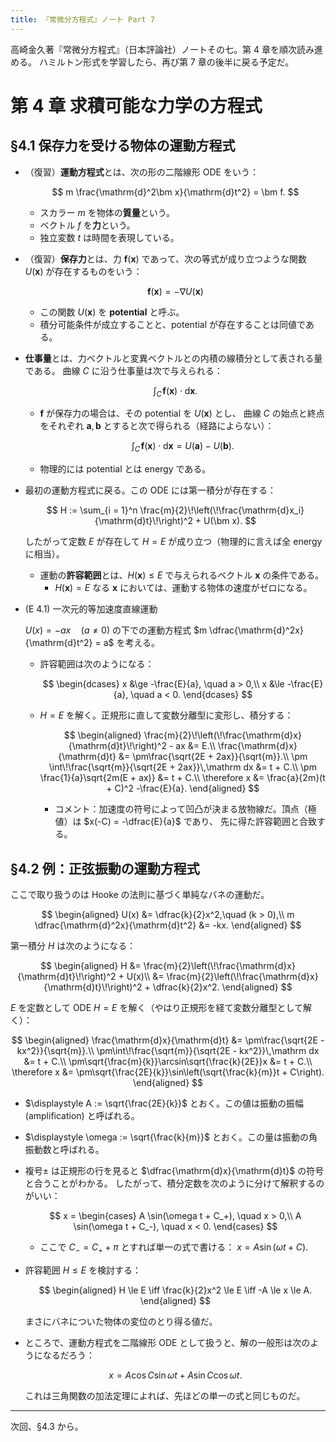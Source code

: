 ```yaml
---
title: 『常微分方程式』ノート Part 7
---
```


高崎金久著『常微分方程式』（日本評論社）ノートその七。第 4 章を順次読み進める。
ハミルトン形式を学習したら、再び第 7 章の後半に戻る予定だ。

# 第 4 章 求積可能な力学の方程式

## §4.1 保存力を受ける物体の運動方程式

* （復習）**運動方程式**とは、次の形の二階線形 ODE をいう：

  $$
  m \frac{\mathrm{d}^2\bm x}{\mathrm{d}t^2} = \bm f.
  $$

  * スカラー $m$ を物体の**質量**という。
  * ベクトル $f$ を**力**という。
  * 独立変数 $t$ は時間を表現している。
* （復習）**保存力**とは、力 $\bm f(\bm x)$ であって、次の等式が成り立つような関数 $U(\bm x)$ が存在するものをいう：

  $$
  \bm f(\bm x) = -\nabla U(\bm x)
  $$

  * この関数 $U(\bm x)$ を **potential** と呼ぶ。
  * 積分可能条件が成立することと、potential が存在することは同値である。
* **仕事量**とは、力ベクトルと変異ベクトルとの内積の線積分として表される量である。
  曲線 $C$ に沿う仕事量は次で与えられる：

  $$
  \int_C\!\bm f(\bm x) \cdot \mathrm d\bm x.
  $$

  * $\bm f$ が保存力の場合は、その potential を $U(\bm x)$ とし、
    曲線 $C$ の始点と終点をそれぞれ $\bm a, \bm b$ とすると次で得られる（経路によらない）：

    $$
    \int_C\!\bm f(\bm x) \cdot \mathrm d\bm x = U(\bm a) - U(\bm b).
    $$

  * 物理的には potential とは energy である。
* 最初の運動方程式に戻る。この ODE には第一積分が存在する：

  $$
  H := \sum_{i = 1}^n \frac{m}{2}\!\left(\!\frac{\mathrm{d}x_i}{\mathrm{d}t}\!\right)^2 + U(\bm x).
  $$

  したがって定数 $E$ が存在して $H = E$ が成り立つ（物理的に言えば全 energy に相当）。

  * 運動の**許容範囲**とは、$H(\bm x) \le E$ で与えられるベクトル $\bm x$ の条件である。
    * $H(\bm x) = E$ なる $\bm x$ においては、運動する物体の速度がゼロになる。
* (E 4.1) 一次元的等加速度直線運動

  $U(x) = -ax\quad(a \ne 0)$ の下での運動方程式 $m \dfrac{\mathrm{d}^2x}{\mathrm{d}t^2} = a$ を考える。
  * 許容範囲は次のようになる：

    $$
    \begin{dcases}
        x &\ge -\frac{E}{a}, \quad a > 0,\\
        x &\le -\frac{E}{a}, \quad a < 0.
    \end{dcases}
    $$

  * $H = E$ を解く。正規形に直して変数分離型に変形し、積分する：

    $$
    \begin{aligned}
        \frac{m}{2}\!\left(\!\frac{\mathrm{d}x}{\mathrm{d}t}\!\right)^2 - ax &= E.\\
        \frac{\mathrm{d}x}{\mathrm{d}t} &= \pm\frac{\sqrt{2E + 2ax}}{\sqrt{m}}.\\
        \pm \int\!\frac{\sqrt{m}}{\sqrt{2E + 2ax}}\,\mathrm dx &= t + C.\\
        \pm \frac{1}{a}\sqrt{2m(E + ax)} &= t + C.\\
        \therefore x &= \frac{a}{2m}(t + C)^2 -\frac{E}{a}.
    \end{aligned}
    $$

    * コメント：加速度の符号によって凹凸が決まる放物線だ。頂点（極値）は $x(-C) = -\dfrac{E}{a}$ であり、
      先に得た許容範囲と合致する。

## §4.2 例：正弦振動の運動方程式

ここで取り扱うのは Hooke の法則に基づく単純なバネの運動だ。

$$
\begin{aligned}
U(x) &= \dfrac{k}{2}x^2,\quad (k > 0),\\
m \dfrac{\mathrm{d}^2x}{\mathrm{d}t^2} &= -kx.
\end{aligned}
$$

第一積分 $H$ は次のようになる：

$$
\begin{aligned}
H &= \frac{m}{2}\left(\!\frac{\mathrm{d}x}{\mathrm{d}t}\!\right)^2 + U(x)\\
&= \frac{m}{2}\left(\!\frac{\mathrm{d}x}{\mathrm{d}t}\!\right)^2 + \dfrac{k}{2}x^2.
\end{aligned}
$$

$E$ を定数として ODE $H = E$ を解く（やはり正規形を経て変数分離型として解く）：

$$
\begin{aligned}
\frac{\mathrm{d}x}{\mathrm{d}t} &= \pm\frac{\sqrt{2E - kx^2}}{\sqrt{m}}.\\
\pm\int\!\frac{\sqrt{m}}{\sqrt{2E - kx^2}}\,\mathrm dx &= t + C.\\
\pm\sqrt{\frac{m}{k}}\arcsin\sqrt{\frac{k}{2E}}x &= t + C.\\
\therefore x &= \pm\sqrt{\frac{2E}{k}}\sin\left(\sqrt{\frac{k}{m}}t + C\right).
\end{aligned}
$$

* $\displaystyle A := \sqrt{\frac{2E}{k}}$ とおく。この値は振動の振幅 (amplification) と呼ばれる。
* $\displaystyle \omega := \sqrt{\frac{k}{m}}$ とおく。この量は振動の角振動数と呼ばれる。

* 複号$\pm$ は正規形の行を見ると $\dfrac{\mathrm{d}x}{\mathrm{d}t}$ の符号と合うことがわかる。
  したがって、積分定数を次のように分けて解釈するのがいい：

  $$
  x = \begin{cases}
  A \sin(\omega t + C_+), \quad x > 0,\\
  A \sin(\omega t + C_-), \quad x < 0.
  \end{cases}
  $$

  * ここで $C_- = C_+ + \pi$ とすれば単一の式で書ける： $x = A\sin(\omega t + C).$
* 許容範囲 $H \le E$ を検討する：

  $$
  \begin{aligned}
      H \le E \iff \frac{k}{2}x^2 \le E \iff -A \le x \le A.
  \end{aligned}
  $$

  まさにバネについた物体の変位のとり得る値だ。

* ところで、運動方程式を二階線形 ODE として扱うと、解の一般形は次のようになるだろう：

  $$
  x = A\cos C \sin \omega t + A \sin C \cos \omega t.
  $$

  これは三角関数の加法定理によれば、先ほどの単一の式と同じものだ。

----

次回、§4.3 から。
